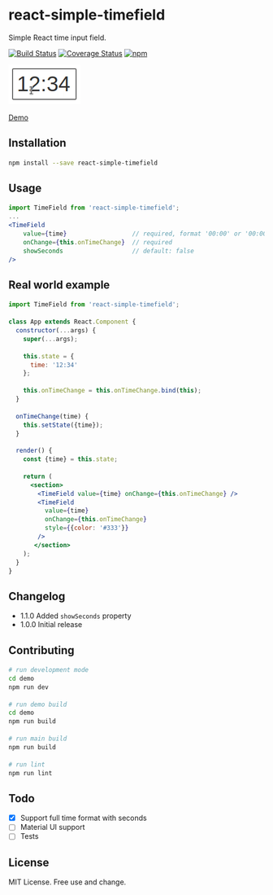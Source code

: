 # react-simple-timefield

Simple React time input field.

[![Build Status](https://travis-ci.org/antonfisher/react-simple-timefield.svg?branch=master)](https://travis-ci.org/antonfisher/react-simple-timefield)
[![Coverage Status](https://coveralls.io/repos/github/antonfisher/react-simple-timefield/badge.svg?branch=master)](https://coveralls.io/github/antonfisher/react-simple-timefield?branch=master)
[![npm](https://img.shields.io/npm/v/react-simple-timefield.svg)](https://www.npmjs.com/package/react-simple-timefield)

[![Demo](docs/demo.gif)](https://antonfisher.com/react-simple-timefield/)

[Demo](https://antonfisher.com/react-simple-timefield/)

## Installation
```bash
npm install --save react-simple-timefield
```

## Usage
```jsx
import TimeField from 'react-simple-timefield';
...
<TimeField
    value={time}                  // required, format '00:00' or '00:00:00'
    onChange={this.onTimeChange}  // required
    showSeconds                   // default: false
/>
```

## Real world example
```jsx
import TimeField from 'react-simple-timefield';

class App extends React.Component {
  constructor(...args) {
    super(...args);

    this.state = {
      time: '12:34'
    };

    this.onTimeChange = this.onTimeChange.bind(this);
  }

  onTimeChange(time) {
    this.setState({time});
  }
  
  render() {
    const {time} = this.state;
  
    return (
      <section>
        <TimeField value={time} onChange={this.onTimeChange} />
        <TimeField
          value={time}
          onChange={this.onTimeChange}
          style={{color: '#333'}}
        />
       </section>
    );
  }
}
```

## Changelog
* 1.1.0 Added `showSeconds` property
* 1.0.0 Initial release

## Contributing
```bash
# run development mode
cd demo
npm run dev

# run demo build
cd demo
npm run build

# run main build
npm run build

# run lint
npm run lint
```

## Todo
- [x] Support full time format with seconds
- [ ] Material UI support
- [ ] Tests

## License
MIT License. Free use and change. 